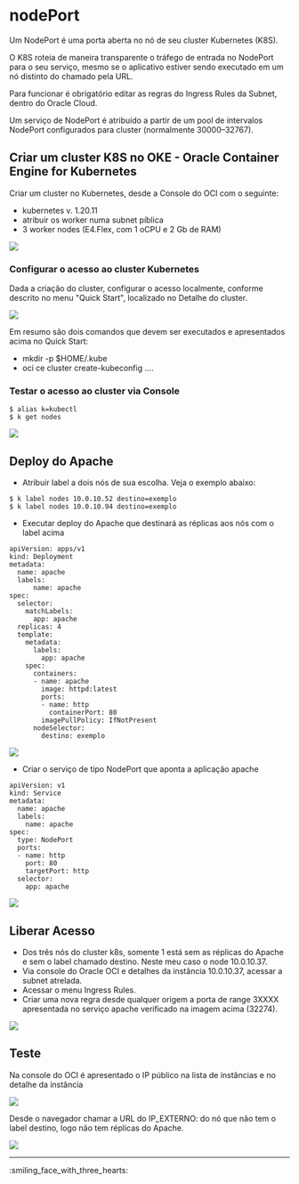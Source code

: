 # nodePort

Um NodePort é uma porta aberta no nó de seu cluster Kubernetes (K8S). 

O K8S roteia de maneira transparente o tráfego de entrada no NodePort para o seu serviço, mesmo se o aplicativo estiver sendo executado em um nó distinto do chamado pela URL.

Para funcionar é obrigatório editar as regras do Ingress Rules da Subnet, dentro do Oracle Cloud.

Um serviço de NodePort é atribuído a partir de um pool de intervalos NodePort configurados para cluster (normalmente 30000–32767). 


## Criar um cluster K8S no OKE - Oracle Container Engine for Kubernetes 

Criar um cluster no Kubernetes, desde a Console do OCI com o seguinte:
- kubernetes v. 1.20.11
- atribuir os worker numa subnet píblica
- 3 worker nodes (E4.Flex, com 1 oCPU e 2 Gb de RAM)

<img src='https://objectstorage.us-ashburn-1.oraclecloud.com/n/idsvh8rxij5e/b/imagens_git/o/create_oke_.png'/>

### Configurar o acesso ao cluster Kubernetes

Dada a criação do cluster, configurar o acesso localmente, conforme descrito no menu "Quick Start", localizado no Detalhe do cluster.

<img src='https://objectstorage.us-ashburn-1.oraclecloud.com/n/idsvh8rxij5e/b/imagens_git/o/create_oke_detail.png'/>

Em resumo são dois comandos que devem ser executados e apresentados acima no Quick Start:

- mkdir -p $HOME/.kube
- oci ce cluster create-kubeconfig .... 

### Testar o acesso ao cluster via Console

```
$ alias k=kubectl
$ k get nodes
```
<img src='https://objectstorage.us-ashburn-1.oraclecloud.com/n/idsvh8rxij5e/b/imagens_git/o/get_node.png'/>

## Deploy do Apache

- Atribuir label a dois nós de sua escolha. Veja o exemplo abaixo:

```
$ k label nodes 10.0.10.52 destino=exemplo
$ k label nodes 10.0.10.94 destino=exemplo
```

- Executar deploy do Apache que destinará as réplicas aos nós com o label acima

```
apiVersion: apps/v1
kind: Deployment
metadata:
  name: apache
  labels:
      name: apache
spec:
  selector:
    matchLabels:
      app: apache
  replicas: 4
  template:
    metadata:
      labels:
        app: apache
    spec:
      containers:
      - name: apache
        image: httpd:latest
        ports:
        - name: http 
          containerPort: 80
        imagePullPolicy: IfNotPresent
      nodeSelector:
        destino: exemplo
```

<img src='https://objectstorage.us-ashburn-1.oraclecloud.com/n/idsvh8rxij5e/b/imagens_git/o/get_po_np.png'>

- Criar o serviço de tipo NodePort que aponta a aplicação apache

```
apiVersion: v1
kind: Service
metadata:
  name: apache
  labels:
    name: apache
spec:
  type: NodePort
  ports:
  - name: http
    port: 80
    targetPort: http
  selector:
    app: apache
```

<img src='https://objectstorage.us-ashburn-1.oraclecloud.com/n/idsvh8rxij5e/b/imagens_git/o/get_svc_np.png'/>


## Liberar Acesso

- Dos três nós do cluster k8s, somente 1 está sem as réplicas do Apache e sem o label chamado destino. Neste meu caso o node 10.0.10.37.
- Via console do Oracle OCI e detalhes da instância 10.0.10.37, acessar a subnet atrelada.
- Acessar o menu Ingress Rules.
- Criar uma nova regra desde qualquer origem a porta de range 3XXXX apresentada no serviço apache verificado na imagem acima (32274).

<img src='https://objectstorage.us-ashburn-1.oraclecloud.com/n/idsvh8rxij5e/b/imagens_git/o/ingress_nodeport.png'/>


## Teste

Na console do OCI é apresentado o IP público na lista de instâncias e no detalhe da instância

<img src='https://objectstorage.us-ashburn-1.oraclecloud.com/n/idsvh8rxij5e/b/imagens_git/o/list_nodes.png'/>

Desde o navegador chamar a URL do IP_EXTERNO:<NodePort> do nó que não tem o label destino, logo não tem réplicas do Apache.
  
<img src='https://objectstorage.us-ashburn-1.oraclecloud.com/n/idsvh8rxij5e/b/imagens_git/o/apache.png'/>
  
<hr>
:smiling_face_with_three_hearts:
